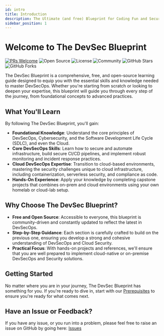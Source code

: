 ```yaml
---
id: intro
title: Introduction
description: The Ultimate (and free) Blueprint for Coding Fun and Securing Runs!
sidebar_position: 1
---
```


# Welcome to The DevSec Blueprint

[![PRs Welcome](https://img.shields.io/badge/PRs-welcome-brightgreen.svg?style=for-the-badge)](https://makeapullrequest.com)
![Open Source](https://img.shields.io/badge/Open%20Source-❤-blue?style=for-the-badge)
![License](https://img.shields.io/badge/License-MIT-green?style=for-the-badge)
![Community](https://img.shields.io/badge/Community-Join%20Us-brightgreen?style=for-the-badge)
![GitHub Stars](https://img.shields.io/github/stars/The-DevSec-Blueprint/devsecblueprint.github.io?style=for-the-badge)
![GitHub Forks](https://img.shields.io/github/forks/The-DevSec-Blueprint/devsecblueprint.github.io?style=for-the-badge)

The DevSec Blueprint is a comprehensive, free, and open-source learning guide designed to equip you with the essential skills and knowledge needed to master DevSecOps. Whether you're starting from scratch or looking to deepen your expertise, this blueprint will guide you through every step of the journey, from foundational concepts to advanced practices.

## What You'll Learn

By following The DevSec Blueprint, you'll gain:

- **Foundational Knowledge**: Understand the core principles of DevSecOps, Cybersecurity, and the Software Development Life Cycle (SDLC), and even the Cloud.
- **Core DevSecOps Skills**: Learn how to secure and automate infrastructure, build secure CI/CD pipelines, and implement robust monitoring and incident response practices.
- **Cloud DevSecOps Expertise**: Transition to cloud-based environments, mastering the security challenges unique to cloud infrastructure, including containerization, serverless security, and compliance as code.
- **Hands-On Experience**: Apply your knowledge by completing capstone projects that combines on-prem and cloud environments using your own homelab or cloud-lab setup.

## Why Choose The DevSec Blueprint?

- **Free and Open Source**: Accessible to everyone, this blueprint is community-driven and constantly updated to reflect the latest in DevSecOps.
- **Step-by-Step Guidance**: Each section is carefully crafted to build on the previous one, ensuring you develop a strong and cohesive understanding of DevSecOps and Cloud Security.
- **Practical Focus**: With hands-on projects and references, we'll ensure that you are well prepared to implement cloud-native or on-premise DevSecOps and Security solutions.

## Getting Started

No matter where you are in your journey, The DevSec Blueprint has something for you. If you're ready to dive in, start with our [Prerequisites](./prerequisites.md) to ensure you're ready for what comes next.

## Have an Issue or Feedback?

If you have any issue, or you run into a problem, please feel free to raise an issue on GitHub by going here: [Issues](https://github.com/The-DevSec-Blueprint/devsecblueprint.github.io/issues)
